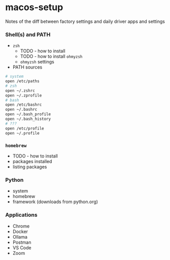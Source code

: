 # macos-setup
Notes of the diff between factory settings and daily driver apps and settings

### Shell(s) and PATH
- `zsh`
  - TODO - how to install
  - TODO - how to install `ohmyzsh`
  - `ohmyzsh` settings
- PATH sources
```sh
# system
open /etc/paths
# zsh
open ~/.zshrc
open ~/.zprofile
# bash
open /etc/bashrc
open ~/.bashrc
open ~/.bash_profile
open ~/.bash_history
# ???
open /etc/profile
open ~/.profile
```

### `homebrew`
- TODO - how to install
- packages installed
- listing packages

### Python
- system
- homebrew
- framework (downloads from python.org)

### Applications
- Chrome
- Docker
- Ollama
- Postman
- VS Code
- Zoom

